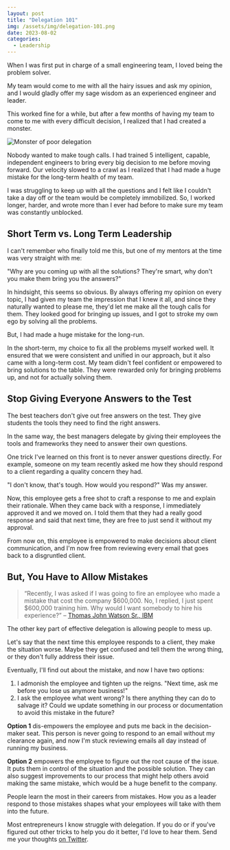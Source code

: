 ```yaml
---
layout: post
title: "Delegation 101"
img: /assets/img/delegation-101.png
date: 2023-08-02
categories:
  - Leadership
---
```


When I was first put in charge of a small engineering team, I loved being the problem solver.

My team would come to me with all the hairy issues and ask my opinion, and I would gladly offer my sage wisdom as an experienced engineer and leader.

This worked fine for a while, but after a few months of having my team to come to me with every difficult decision, I realized that I had created a monster.

![Monster of poor delegation](https://i.imgur.com/7vgKu7I.png)

Nobody wanted to make tough calls. I had trained 5 intelligent, capable, independent engineers to bring every big decision to me before moving forward. Our velocity slowed to a crawl as I realized that I had made a huge mistake for the long-term health of my team.

I was struggling to keep up with all the questions and I felt like I couldn't take a day off or the team would be completely immobilized. So, I worked longer, harder, and wrote more than I ever had before to make sure my team was constantly unblocked.

## Short Term vs. Long Term Leadership

I can't remember who finally told me this, but one of my mentors at the time was very straight with me:

"Why are you coming up with all the solutions? They're smart, why don't you make them bring you the answers?"

In hindsight, this seems so obvious. By always offering my opinion on every topic, I had given my team the impression that I knew it all, and since they naturally wanted to please me, they'd let me make all the tough calls for them. They looked good for bringing up issues, and I got to stroke my own ego by solving all the problems.

But, I had made a huge mistake for the long-run.

In the short-term, my choice to fix all the problems myself worked well. It ensured that we were consistent and unified in our approach, but it also came with a long-term cost. My team didn't feel confident or empowered to bring solutions to the table. They were rewarded only for bringing problems up, and not for actually solving them.

## Stop Giving Everyone Answers to the Test

The best teachers don't give out free answers on the test. They give students the tools they need to find the right answers.

In the same way, the best managers delegate by giving their employees the tools and frameworks they need to answer their own questions.

One trick I've learned on this front is to never answer questions directly. For example, someone on my team recently asked me how they should respond to a client regarding a quality concern they had.

"I don't know, that's tough. How would you respond?" Was my answer.

Now, this employee gets a free shot to craft a response to me and explain their rationale. When they came back with a response, I immediately approved it and we moved on. I told them that they had a really good response and said that next time, they are free to just send it without my approval.

From now on, this employee is empowered to make decisions about client communication, and I'm now free from reviewing every email that goes back to a disgruntled client.

## But, You Have to Allow Mistakes

> “Recently, I was asked if I was going to fire an employee who made a mistake that cost the company $600,000. No, I replied, I just spent $600,000 training him. Why would I want somebody to hire his experience?” – [Thomas John Watson Sr., IBM](https://blog.4psa.com/quote-day-thomas-john-watson-sr-ibm/)

The other key part of effective delegation is allowing people to mess up.

Let's say that the next time this employee responds to a client, they make the situation worse. Maybe they get confused and tell them the wrong thing, or they don't fully address their issue.

Eventually, I'll find out about the mistake, and now I have two options:

1. I admonish the employee and tighten up the reigns. "Next time, ask me before you lose us anymore business!"
2. I ask the employee what went wrong? Is there anything they can do to salvage it? Could we update something in our process or documentation to avoid this mistake in the future?

**Option 1** dis-empowers the employee and puts me back in the decision-maker seat. This person is never going to respond to an email without my clearance again, and now I'm stuck reviewing emails all day instead of running my business.

**Option 2** empowers the employee to figure out the root cause of the issue. It puts them in control of the situation and the possible solution. They can also suggest improvements to our process that might help others avoid making the same mistake, which would be a huge benefit to the company.

People learn the most in their careers from mistakes. How you as a leader respond to those mistakes shapes what your employees will take with them into the future.

Most entrepreneurs I know struggle with delegation. If you do or if you've figured out other tricks to help you do it better, I'd love to hear them. Send me your thoughts [on Twitter](https://twitter.com/KarlLHughes).
